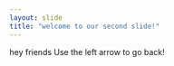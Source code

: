 ```yaml
---
layout: slide 
title: "welcome to our second slide!"
---
```

hey friends 
Use the left arrow to go back!
